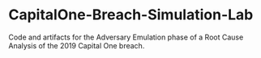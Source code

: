 # CapitalOne-Breach-Simulation-Lab
Code and artifacts for the Adversary Emulation phase of a Root Cause Analysis of the 2019 Capital One breach.

